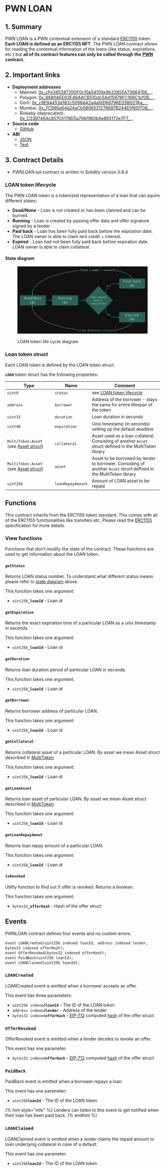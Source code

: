 # PWN LOAN

## 1. Summary

PWN LOAN is a PWN contextual extension of a standard [ERC1155](https://eips.ethereum.org/EIPS/eip-1155) token. **Each LOAN is defined as an ERC1155 NFT**. The PWN LOAN contract allows for reading the contextual information of the loans (like status, expirations, etc.) but **all of its contract features can only be called through the** [**PWN**](pwn/) **contract.**

## 2. Important links

* **Deployment addresses**
  * Mainnet: [0x_cFe385287200F0c10a54100e9b22855A73664156_](https://etherscan.io/address/0xcFe385287200F0c10a54100e9b22855A73664156)__
  * Polygon: [0x_8680AEE63E48AACB51Ddc5Ad15979FC169C1cf2B_](https://polygonscan.com/address/0x8680AEE63E48AACB51Ddc5Ad15979FC169C1cf2B)__
  * Görli: [0x_c9E94453d182c50984A2a4afdD60796D25B027Aa_](https://goerli.etherscan.io/address/0xc9E94453d182c50984A2a4afdD60796D25B027Aa)__
  * Mumbai: [0x_7C995e64a24aCb5806521276697B244D1f65f708_](https://mumbai.polygonscan.com/address/0x7C995e64a24aCb5806521276697B244D1f65f708)__
  * Rinkeby (deprecated): [0x_C33B746Ac85703178D5a796f960b5e855172e7F7_](https://rinkeby.etherscan.io/address/0xC33B746Ac85703178D5a796f960b5e855172e7F7)__
* **Source code**
  * [GitHub](https://github.com/PWNFinance/pwn\_contracts/blob/master/contracts/PWNLOAN.sol)
* **ABI**
  * [JSON](https://api.etherscan.io/api?module=contract\&action=getabi\&address=0xcFe385287200F0c10a54100e9b22855A73664156)
  * [Text](http://api.etherscan.io/api?module=contract\&action=getabi\&address=0xcFe385287200F0c10a54100e9b22855A73664156\&format=raw)

## 3. Contract Details

* _PWNLOAN.sol_ contract is written in Solidity version 0.8.4

### LOAN token lifecycle

The PWN LOAN token is a tokenized representation of a loan that can aquire different states:

* **Dead/None** - Loan is not created or has been claimed and can be burned.
* **Running** - Loan is created by passing offer data and offer signature signed by a lender.
* **Paid back** - Loan has been fully paid back before the expiration date. The LOAN owner is able to claim lent credit + interest.
* **Expired** - Loan had not been fully paid back before expiration date. LOAN owner is able to claim collateral.

#### State diagram

<figure><img src="../.gitbook/assets/image.png" alt=""><figcaption><p>LOAN token life cycle diagram</p></figcaption></figure>

### Loan token struct

Each LOAN token is defined by the LOAN token struct.&#x20;

**`LOAN`** token struct has the following properties:

| Type                                                                | Name              | Comment                                                                                                            |
| ------------------------------------------------------------------- | ----------------- | ------------------------------------------------------------------------------------------------------------------ |
| `uint8`                                                             | `status`          | see [LOAN token lifecycle](pwn-loan.md#loan-token-lifecycle)                                                       |
| `address`                                                           | `borrower`        | Address of the borrower - stays the same for entire lifespan of the token                                          |
| `uint32`                                                            | `duration`        | Loan duration in seconds                                                                                           |
| `uint40`                                                            | `expiration`      | Unix timestamp (in seconds) setting up the default deadline                                                        |
| `MultiToken.Asset` (see [Asset struct](multitoken.md#asset-struct)) | `collateral`      | Asset used as a loan collateral. Consisting of another `Asset` struct defined in the MultiToken library            |
| `MultiToken.Asset` (see [Asset struct](multitoken.md#asset-struct)) | `asset`           | Asset to be borrowed by lender to borrower. Consisting of another `Asset` struct defined in the MultiToken library |
| `uint256`                                                           | `loanRepayAmount` | Amount of LOAN asset to be repaid                                                                                  |

## Functions

This contract inherits from the ERC1155 token standard. This comes with all of the ERC1155 functionalities like transfers etc. Please read the [ERC1155](https://eips.ethereum.org/EIPS/eip-1155) specification for more details.&#x20;

### View functions

Functions that don't modify the state of the contract. These functions are used to get information about the LOAN token.

#### `getStatus`

Returns LOAN status number. To understand what different status means please refer to [state diagram](pwn-loan.md#state-diagram) above.

This function takes one argument:

* `uint256`**`_loanId`** - Loan id

#### `getExpiration`

Returns the exact expiration time of a particular LOAN as a unix timestamp in seconds.&#x20;

This function takes one argument:

* `uint256`**`_loanId`** - Loan id

#### `getDuration`

Returns loan duration period of particular LOAN in seconds.&#x20;

This function takes one argument:

* `uint256`**`_loanId`** - Loan id

#### `getBorrower`

Returns borrower address of particular LOAN.

This function takes one argument:

* `uint256`**`_loanId`** - Loan id

#### `getCollateral`

Returns collateral asset of a particular LOAN. By asset we mean Asset struct described in [MultiToken](multitoken.md).

This function takes one argument:

* `uint256`**`_loanId`** - Loan id

#### `getLoanAsset`

Returns loan asset of particular LOAN. By asset we mean Asset struct described in [MultiToken](multitoken.md).

This function takes one argument:

* `uint256`**`_loanId`** - Loan id

#### `getLoanRepayAmout`

Returns loan repay amount of a particular LOAN.&#x20;

This function takes one argument:

* `uint256`**`_loanId`** - Loan id

#### `isRevoked`

Utility function to find out if offer is revoked. Returns a boolean.&#x20;

This function takes one argument:

* `bytes32`**`_offerHash`** - Hash of the offer struct

## Events

PWNLOAN contract defines four events and no custom errors.&#x20;

```
event LOANCreated(uint256 indexed loanId, address indexed lender, bytes32 indexed offerHash);
event OfferRevoked(bytes32 indexed offerHash);
event PaidBack(uint256 loanId);
event LOANClaimed(uint256 loanId);
```

### `LOANCreated`

LOANCreated event is emitted when a borrower accepts an offer.&#x20;

This event has three parameters:

* `uint256 indexed`**`loanId`** - The ID of the LOAN token
* `address indexed`**`lender`** - Address of the lender
* `bytes32 indexed`**`offerHash`** - [EIP-712](https://github.com/ethereum/EIPs/blob/master/EIPS/eip-712.md) computed [hash](https://docs.ethers.io/v5/api/utils/hashing/#TypedDataEncoder-hash) of the offer struct

### `OfferRevoked`

OfferRevoked event is emitted when a lender decides to revoke an offer.&#x20;

This event has one parameter:

* `bytes32 indexed`**`offerHash`** - [EIP-712](https://github.com/ethereum/EIPs/blob/master/EIPS/eip-712.md) computed [hash](https://docs.ethers.io/v5/api/utils/hashing/#TypedDataEncoder-hash) of the offer struct

### `PaidBack`

PaidBack event is emitted when a borrower repays a loan.&#x20;

This event has one parameter:

* `uint256`**`loanId`** - The ID of the LOAN token

{% hint style="info" %}
Lenders can listen to this event to get notified when their loan has been paid back.&#x20;
{% endhint %}

### `LOANClaimed`

LOANClaimed event is emitted when a lender claims the repaid amount or loan underlying collateral in case of a default.&#x20;

This event has one parameter:

* `uint256`**`loanId`** - The ID of the LOAN token

